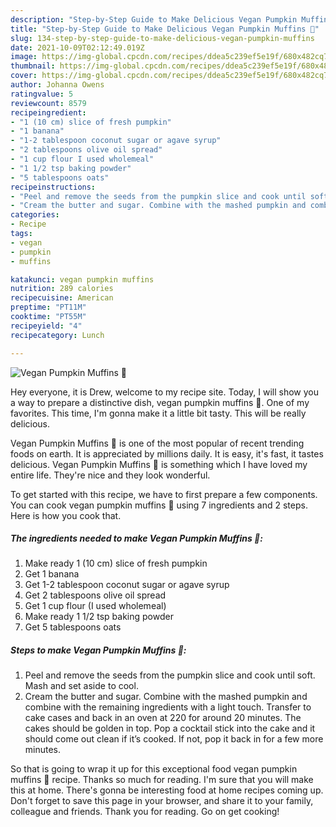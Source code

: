 ```yaml
---
description: "Step-by-Step Guide to Make Delicious Vegan Pumpkin Muffins 🌱"
title: "Step-by-Step Guide to Make Delicious Vegan Pumpkin Muffins 🌱"
slug: 134-step-by-step-guide-to-make-delicious-vegan-pumpkin-muffins
date: 2021-10-09T02:12:49.019Z
image: https://img-global.cpcdn.com/recipes/ddea5c239ef5e19f/680x482cq70/vegan-pumpkin-muffins-🌱-recipe-main-photo.jpg
thumbnail: https://img-global.cpcdn.com/recipes/ddea5c239ef5e19f/680x482cq70/vegan-pumpkin-muffins-🌱-recipe-main-photo.jpg
cover: https://img-global.cpcdn.com/recipes/ddea5c239ef5e19f/680x482cq70/vegan-pumpkin-muffins-🌱-recipe-main-photo.jpg
author: Johanna Owens
ratingvalue: 5
reviewcount: 8579
recipeingredient:
- "1 (10 cm) slice of fresh pumpkin"
- "1 banana"
- "1-2 tablespoon coconut sugar or agave syrup"
- "2 tablespoons olive oil spread"
- "1 cup flour I used wholemeal"
- "1 1/2 tsp baking powder"
- "5 tablespoons oats"
recipeinstructions:
- "Peel and remove the seeds from the pumpkin slice and cook until soft. Mash and set aside to cool."
- "Cream the butter and sugar. Combine with the mashed pumpkin and combine with the remaining ingredients with a light touch. Transfer to cake cases and back in an oven at 220 for around 20 minutes. The cakes should be golden in top. Pop a cocktail stick into the cake and it should come out clean if it’s cooked. If not, pop it back in for a few more minutes."
categories:
- Recipe
tags:
- vegan
- pumpkin
- muffins

katakunci: vegan pumpkin muffins 
nutrition: 289 calories
recipecuisine: American
preptime: "PT11M"
cooktime: "PT55M"
recipeyield: "4"
recipecategory: Lunch

---
```



![Vegan Pumpkin Muffins 🌱](https://img-global.cpcdn.com/recipes/ddea5c239ef5e19f/680x482cq70/vegan-pumpkin-muffins-🌱-recipe-main-photo.jpg)

Hey everyone, it is Drew, welcome to my recipe site. Today, I will show you a way to prepare a distinctive dish, vegan pumpkin muffins 🌱. One of my favorites. This time, I'm gonna make it a little bit tasty. This will be really delicious.

Vegan Pumpkin Muffins 🌱 is one of the most popular of recent trending foods on earth. It is appreciated by millions daily. It is easy, it's fast, it tastes delicious. Vegan Pumpkin Muffins 🌱 is something which I have loved my entire life. They're nice and they look wonderful.




To get started with this recipe, we have to first prepare a few components. You can cook vegan pumpkin muffins 🌱 using 7 ingredients and 2 steps. Here is how you cook that.

<!--inarticleads1-->

##### The ingredients needed to make Vegan Pumpkin Muffins 🌱:

1. Make ready 1 (10 cm) slice of fresh pumpkin
1. Get 1 banana
1. Get 1-2 tablespoon coconut sugar or agave syrup
1. Get 2 tablespoons olive oil spread
1. Get 1 cup flour (I used wholemeal)
1. Make ready 1 1/2 tsp baking powder
1. Get 5 tablespoons oats




<!--inarticleads2-->

##### Steps to make Vegan Pumpkin Muffins 🌱:

1. Peel and remove the seeds from the pumpkin slice and cook until soft. Mash and set aside to cool.
1. Cream the butter and sugar. Combine with the mashed pumpkin and combine with the remaining ingredients with a light touch. Transfer to cake cases and back in an oven at 220 for around 20 minutes. The cakes should be golden in top. Pop a cocktail stick into the cake and it should come out clean if it’s cooked. If not, pop it back in for a few more minutes.




So that is going to wrap it up for this exceptional food vegan pumpkin muffins 🌱 recipe. Thanks so much for reading. I'm sure that you will make this at home. There's gonna be interesting food at home recipes coming up. Don't forget to save this page in your browser, and share it to your family, colleague and friends. Thank you for reading. Go on get cooking!
